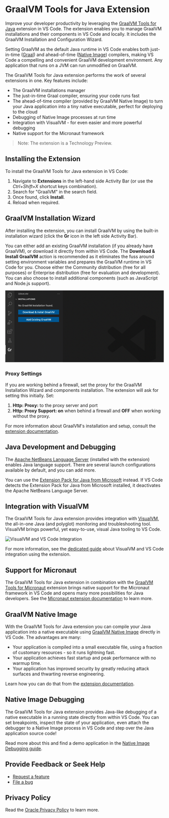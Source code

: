 # GraalVM Tools for Java Extension

Improve your developer productivity by leveraging the [GraalVM Tools for Java](http://www.graalvm.org/tools/vscode/graalvm-extension/) extension in VS Code. The extension enables you to manage GraalVM installations and their components in VS Code and locally. It includes the GraalVM Installation and Configuration Wizard. 

Setting GraalVM as the default Java runtime in VS Code enables both just-in-time ([Graal](http://www.graalvm.org/reference-manual/java/compiler.md)) and ahead-of-time ([Native Image](http://www.graalvm.org/reference-manual/native-image/README.md)) compilers, making VS Code a compelling and convenient GraalVM development environment. Any application that runs on a JVM can run unmodified on GraalVM.

The GraalVM Tools for Java extension performs the work of several extensions in one.
Key features include:
* The GraalVM installations manager
* The just-in-time Graal compiler, ensuring your code runs fast
* The ahead-of-time compiler (provided by GraalVM Native Image) to turn your Java application into a tiny native executable, perfect for deploying to the cloud
* Debugging of Native Image processes at run time
* Integration with VisualVM - for even easier and more powerful debugging
* Native support for the Micronaut framework

> Note: The extension is a Technology Preview.

## Installing the Extension

To install the GraalVM Tools for Java extension in VS Code:

1. Navigate to **Extensions** in the left-hand side Activity Bar (or use the _Ctrl+Shift+X_ shortcut keys combination).
2. Search for "GraalVM" in the search field.
3. Once found, click **Install**.
4. Reload when required.

## GraalVM Installation Wizard

After installing the extension, you can install GraalVM by using the built-in installation wizard (click the **Gr** icon in the left side Activity Bar).

You can either add an existing GraalVM installation (if you already have GraalVM), or download it directly from within VS Code.
The **Download & Install GraalVM** action is recommended as it eliminates the fuss around setting environment variables and prepares the GraalVM runtime in VS Code for you.
Choose either the Community distribution (free for all purposes) or Enterprise distribution (free for evaluation and development). You can also choose to install additional components (such as JavaScript and Node.js support).

![GraalVM Install Dialog](images/graalvm_install_actions.png)

### Proxy Settings
If you are working behind a firewall, set the proxy for the GraalVM Installation Wizard and components installation. The extension will ask for setting this initially. Set:
1. __Http: Proxy:__ to the proxy server and port
2. __Http: Proxy Support: on__ when behind a firewall and __OFF__ when working without the proxy.

For more information about GraalVM's installation and setup, consult the [extension documentation](https://www.graalvm.org/dev/tools/vscode/graalvm-extension/#graalvm-installation-wizard).

## Java Development and Debugging

The [Apache NetBeans Language Server](https://marketplace.visualstudio.com/items?itemName=ASF.apache-netbeans-java) (installed with the extension) enables Java language support. There are several launch configurations available by default, and you can add more. 

You can use the [Extension Pack for Java from Microsoft](https://marketplace.visualstudio.com/items?itemName=vscjava.vscode-java-pack) instead. If VS Code detects the Extension Pack for Java from Microsoft installed, it deactivates the Apache NetBeans Language Server.

## Integration with VisualVM

The GraalVM Tools for Java extension provides integration with [VisualVM](https://visualvm.github.io), the all-in-one Java (and polyglot) monitoring and troubleshooting tool.
VisualVM brings powerful, yet easy-to-use, visual Java tooling to VS Code.

![VisualVM and VS Code Integration](images/vscode_visualvm.png)

For more information, see the [dedicated guide](https://www.graalvm.org/dev/tools/vscode/graalvm-extension/visualvm-integration/) about VisualVM and VS Code integration using the extension.

## Support for Micronaut

The GraalVM Tools for Java extension in combination with the [GraalVM Tools for Micronaut](https://marketplace.visualstudio.com/items?itemName=oracle-labs-graalvm.micronaut) extension brings native support for the Micronaut framework in VS Code and opens many more possibilities for Java developers. See the [Micronaut extension documentation](https://www.graalvm.org/dev/tools/vscode/micronaut-extension/) to learn more.

## GraalVM Native Image

With the GraalVM Tools for Java extension you can compile your Java application into a native executable using [GraalVM Native Image](https://www.graalvm.org/reference-manual/native-image/)
directly in VS Code. The advantages are many:
* Your application is compiled into a small executable file, using a fraction of customary resources - so it runs lightning fast.
* Your application achieves fast startup and peak performance with no warmup time.
* Your application has improved security by greatly reducing attack surfaces and thwarting reverse engineering.

Learn how you can do that from the [extension documentation](https://www.graalvm.org/dev/tools/vscode/graalvm-extension/#native-image-building-and-debugging).
## Native Image Debugging

The GraalVM Tools for Java extension provides Java-like debugging of a native executable in a running state directly from within VS Code.
You can set breakpoints, inspect the state of your application, even attach the debugger to a Native Image process in VS Code and step over the Java application source code!

Read more about this and find a demo application in the [Native Image Debugging guide](https://www.graalvm.org/dev/tools/vscode/graalvm-extension/debugging-native-image/).

## Provide Feedback or Seek Help

* [Request a feature](https://github.com/graalvm/vscode-extensions/issues/new?labels=enhancement)
* [File a bug](https://github.com/graalvm/vscode-extensions/issues/new?labels=bug)

## Privacy Policy

Read the [Oracle Privacy Policy](https://www.oracle.com/legal/privacy/privacy-policy.html) to learn more.
